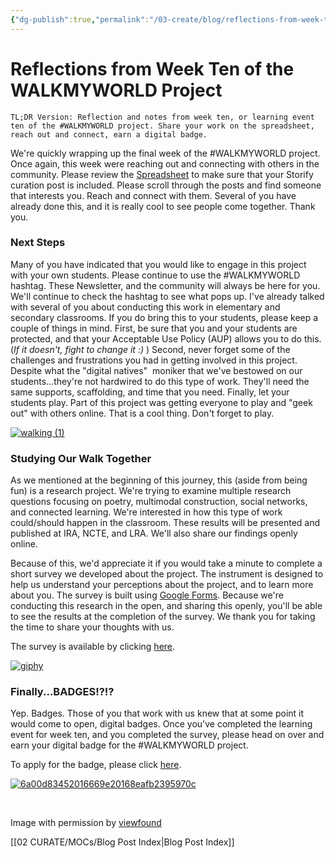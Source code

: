 ```yaml
---
{"dg-publish":true,"permalink":"/03-create/blog/reflections-from-week-ten-of-the-walkmyworld-project/","title":"Reflections from Week Ten of the #WALKMYWORLD Project","tags":["walkmyworld"]}
---
```


# Reflections from Week Ten of the WALKMYWORLD Project

```
TL;DR Version: Reflection and notes from week ten, or learning event ten of the #WALKMYWORLD project. Share your work on the spreadsheet, reach out and connect, earn a digital badge.
```

We're quickly wrapping up the final week of the #WALKMYWORLD project. Once again, this week were reaching out and connecting with others in the community. Please review the [Spreadsheet](https://docs.google.com/spreadsheets/d/1dPpUGkVcEpgewx21loaWMaQvQctGod8M-UNkm49Fof8/edit?usp=sharing) to make sure that your Storify curation post is included. Please scroll through the posts and find someone that interests you. Reach and connect with them. Several of you have already done this, and it is really cool to see people come together. Thank you.

### Next Steps

Many of you have indicated that you would like to engage in this project with your own students. Please continue to use the #WALKMYWORLD hashtag. These Newsletter, and the community will always be here for you. We'll continue to check the hashtag to see what pops up. I've already talked with several of you about conducting this work in elementary and secondary classrooms. If you do bring this to your students, please keep a couple of things in mind. First, be sure that you and your students are protected, and that your Acceptable Use Policy (AUP) allows you to do this. (_If it doesn't, fight to change it :)_ ) Second, never forget some of the challenges and frustrations you had in getting involved in this project. Despite what the "digital natives"  moniker that we've bestowed on our students...they're not hardwired to do this type of work. They'll need the same supports, scaffolding, and time that you need. Finally, let your students play. Part of this project was getting everyone to play and "geek out" with others online. That is a cool thing. Don't forget to play.

[![walking (1)](images/walking-1.gif)](http://wiobyrne.com/wp-content/uploads/2014/03/walking-1.gif)

### Studying Our Walk Together

As we mentioned at the beginning of this journey, this (aside from being fun) is a research project. We're trying to examine multiple research questions focusing on poetry, multimodal construction, social networks, and connected learning. We're interested in how this type of work could/should happen in the classroom. These results will be presented and published at IRA, NCTE, and LRA. We'll also share our findings openly online.

Because of this, we'd appreciate it if you would take a minute to complete a short survey we developed about the project. The instrument is designed to help us understand your perceptions about the project, and to learn more about you. The survey is built using [Google Forms](https://sites.google.com/site/textsandtools/techtutorials/google-apps-for-educators/google-forms). Because we're conducting this research in the open, and sharing this openly, you'll be able to see the results at the completion of the survey. We thank you for taking the time to share your thoughts with us.

The survey is available by clicking [here](https://docs.google.com/forms/d/1_8Gcb4_omB2zpveaV2h39aoVxZ3hi_gq7NFNGBz74yg/viewform).

[![giphy](images/giphy.gif)](http://wiobyrne.com/wp-content/uploads/2014/03/giphy.gif)

### Finally...BADGES!?!?

Yep. Badges. Those of you that work with us knew that at some point it would come to open, digital badges. Once you've completed the learning event for week ten, and you completed the survey, please head on over and earn your digital badge for the #WALKMYWORLD project.

To apply for the badge, please click [here](http://badges.p2pu.org/en/badge/view/347/).

[![6a00d83452016669e20168eafb2395970c](images/6a00d83452016669e20168eafb2395970c.jpg)](http://wiobyrne.com/wp-content/uploads/2014/03/6a00d83452016669e20168eafb2395970c.jpg)

 

Image with permission by [viewfound](http://www.viewfound.ca/2011-05-11/dont-stop-walking/)

[[02 CURATE/MOCs/Blog Post Index\|Blog Post Index]]